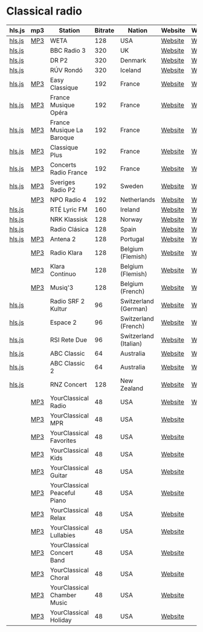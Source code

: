 # Classical radio

<link rel="stylesheet" type="text/css" href="css/markdown.css">
<link rel="shortcut icon" href="ico/favicon.png" type="image/x-icon">

| hls.js | mp3 | Station | Bitrate | Nation | Website | Wikipedia |
| --- | --- | --- | --- | --- | --- | --- |
| [hls.js](/hlsjsaudio.html?stream=https://playerservices.streamtheworld.com/api/livestream-redirect/WETAFM_ADP.m3u8) | [MP3](https://playerservices.streamtheworld.com/api/livestream-redirect/WETAFM.mp3) | WETA | 128 | USA | [Website](https://weta.org/fm/playlists) | [Wikipedia](https://en.wikipedia.org/wiki/WETA_(FM)) |
| [hls.js](/hlsjsaudio.html?stream=https://as-hls-ww.live.cf.md.bbci.co.uk/pool_23461179/live/ww/bbc_radio_three/bbc_radio_three.isml/bbc_radio_three-audio%3d320000.norewind.m3u8) | | BBC Radio 3 | 320 | UK  | [Website](https://www.bbc.co.uk/schedules/p00fzl8t) | [Wikipedia](https://en.wikipedia.org/wiki/BBC_Radio_3) |
| [hls.js](/hlsjsaudio.html?stream=https://drliveradio.akamaized.net/hls/live/2022411/p2/masterab.m3u8) |     | DR P2 | 320 | Denmark | [Website](https://www.dr.dk/radio/p2) | [Wikipedia](https://en.wikipedia.org/wiki/DR_P2) |
| [hls.js](/hlsjsaudio.html?stream=https://ruv-radio-live.akamaized.net/streymi/rondo/rondo.m3u8) |     | RÚV Rondó | 320 | Iceland | [Website](https://www.ruv.is/rondo) | [Wikipedia](https://en.wikipedia.org/wiki/R%C3%9AV#Radio) |
| [hls.js](/hlsjsaudio.html?stream=https://stream.radiofrance.fr/francemusiqueeasyclassique/francemusiqueeasyclassique.m3u8) | [MP3](https://direct.francemusique.fr/live/francemusiqueeasyclassique-hifi.aac) | Easy Classique | 192 | France | [Website](https://www.francemusique.com/) | [Wikipedia](https://en.wikipedia.org/wiki/France_Musique) |
| [hls.js](/hlsjsaudio.html?stream=https://stream.radiofrance.fr/francemusiqueopera/francemusiqueopera.m3u8) | [MP3](https://icecast.radiofrance.fr/francemusiqueopera-hifi.aac) | France Musique Opéra | 192 | France | [Website](https://www.francemusique.fr/radios-thematiques/opera) | [Wikipedia](https://en.wikipedia.org/wiki/France_Musique) |
| [hls.js](/hlsjsaudio.html?stream=https://stream.radiofrance.fr/francemusiquebaroque/francemusiquebaroque.m3u8) | [MP3](https://icecast.radiofrance.fr/francemusiquebaroque-hifi.aac) | France Musique La Baroque | 192 | France | [Website](https://www.francemusique.fr/radios-thematiques/la-baroque) | [Wikipedia](https://en.wikipedia.org/wiki/France_Musique) |
| [hls.js](/hlsjsaudio.html?stream=https://stream.radiofrance.fr/francemusiqueclassiqueplus/francemusiqueclassiqueplus.m3u8) | [MP3](https://direct.francemusique.fr/live/francemusiqueclassiqueplus-hifi.aac) | Classique Plus | 192 | France | [Website](https://www.francemusique.com/) | [Wikipedia](https://en.wikipedia.org/wiki/France_Musique) |
| [hls.js](/hlsjsaudio.html?stream=https://stream.radiofrance.fr/francemusiqueconcertsradiofrance/francemusiqueconcertsradiofrance.m3u8) | [MP3](https://direct.francemusique.fr/live/francemusiqueconcertsradiofrance-hifi.aac) | Concerts Radio France | 192 | France | [Website](https://www.francemusique.com/) | [Wikipedia](https://en.wikipedia.org/wiki/France_Musique) |
| [hls.js](/hlsjsaudio.html?stream=https://live-cdn.sr.se/pool2/p2musik/p2musik.isml/p2musik.m3u8) | [MP3](https://http-live.sr.se/p2musik-mp3-192) | Sveriges Radio P2 | 192 | Sweden | [Website](https://sverigesradio.se/sida/tabla.aspx?programid=2562) | [Wikipedia](https://en.wikipedia.org/wiki/Sveriges_Radio_P2) |
| | [MP3](https://icecast.omroep.nl/radio4-bb-mp3) | NPO Radio 4 | 192 | Netherlands | [Website](https://www.nporadio4.nl/gids-gemist) | [Wikipedia](https://en.wikipedia.org/wiki/NPO_Radio_4) |
| [hls.js](/hlsjsaudio.html?stream=https://www.rte.ie/manifests/lyric.m3u8) | | RTÉ Lyric FM | 160 | Ireland | [Website](https://www.rte.ie/lyricfm/#!) | [Wikipedia](https://en.wikipedia.org/wiki/RT%C3%89_lyric_fm) |
| [hls.js](/hlsjsaudio.html?stream=https://cdn0-47115-liveedge3.dna.contentdelivery.net/47115-liveedge3/klassisk/muxed.m3u8) |     | NRK Klassisk | 128 | Norway | [Website](https://radio.nrk.no/guide) | [Wikipedia](https://en.wikipedia.org/wiki/NRK_Klassisk) |
| [hls.js](/hlsjsaudio.html?stream=https://rtvelivestream.rtve.es/rtvesec/rne/rne_r2_main.m3u8) |     | Radio Clásica | 128 | Spain | [Website](https://www.rtve.es/radio/radioclasica/programacion/) | [Wikipedia](https://en.wikipedia.org/wiki/Radio_Cl%C3%A1sica) |
| [hls.js](/hlsjsaudio.html?stream=https://streaming-live.rtp.pt/liveradio/antena280a/playlist.m3u8) | [MP3](https://radiocast.rtp.pt/antena280a.mp3) | Antena 2 | 128 | Portugal | [Website](https://www.rtp.pt/antena2/programacao) | [Wikipedia](https://en.wikipedia.org/wiki/Antena_2_(Portugal)) |
| | [MP3](https://icecast.vrtcdn.be/klara-high.mp3) | Radio Klara | 128 | Belgium (Flemish) | [Website](https://klara.be/playlists/dagoverzicht) | [Wikipedia](https://en.wikipedia.org/wiki/Klara_(radio_station)) |
| | [MP3](https://icecast.vrtcdn.be/klaracontinuo-high.mp3) | Klara Continuo | 128 | Belgium (Flemish) | [Website](https://klara.be/playlists/continuo) | [Wikipedia](https://en.wikipedia.org/wiki/Klara_continuo) |
|     | [MP3](https://radios.rtbf.be/musiq3-128.aac) | Musiq'3 | 128 | Belgium (French) | [Website](https://www.rtbf.be/musiq3/grille-programme) | [Wikipedia](https://en.wikipedia.org/wiki/Musiq%273) |
| [hls.js](/hlsjsaudio.html?stream=https://lsaplus.swisstxt.ch/audio/drs2_96.stream/playlist.m3u8) |     | Radio SRF 2 Kultur | 96  | Switzerland (German) | [Website](https://www.srf.ch/radio-srf-2-kultur/programm/musik) | [Wikipedia](https://en.wikipedia.org/wiki/Radio_SRF_2_Kultur) |
| [hls.js](/hlsjsaudio.html?stream=https://lsaplus.swisstxt.ch/audio/espace-2_96.stream/playlist.m3u8) |     | Espace 2 | 96  | Switzerland (French) | [Website](https://www.rts.ch/espace-2/quel-titre/) | [Wikipedia](https://en.wikipedia.org/wiki/Espace_2) |
| [hls.js](/hlsjsaudio.html?stream=https://lsaplus.swisstxt.ch/audio/retedue_96.stream/playlist.m3u8) |     | RSI Rete Due | 96  | Switzerland (Italian) | [Website](https://www.rsi.ch/palinsesto/list/ "https://www.rsi.ch/palinsesto/list/#") | [Wikipedia](https://en.wikipedia.org/wiki/RSI_Rete_Due) |
| [hls.js](/hlsjsaudio.html?stream=https://mediaserviceslive.akamaized.net/hls/live/2038316/classicfmnsw/index.m3u8) |     | ABC Classic | 64  | Australia | [Website](https://www.abc.net.au/classic/programs/schedule/) | [Wikipedia](https://en.wikipedia.org/wiki/ABC_Classic) |
| [hls.js](/hlsjsaudio.html?stream=https://mediaserviceslive.akamaized.net/hls/live/2038317/classic2/index.m3u8) |     | ABC Classic 2 | 64  | Australia | [Website](https://radio.abc.net.au/stations/classic2/live) | [Wikipedia](https://en.wikipedia.org/wiki/ABC_Classic_2) |
| [hls.js](/hlsjsaudio.html?stream=https://radionz.streamguys1.com/concert/concert/playlist.m3u8) | | RNZ Concert | 128 | New Zealand | [Website](https://www.rnz.co.nz/concert/schedules) | [Wikipedia](https://en.wikipedia.org/wiki/RNZ_Concert) |
|     | [MP3](https://ycradio.stream.publicradio.org/ycradio.aac) | YourClassical Radio | 48  | USA | [Website](https://www.yourclassical.org/playlist/classical-24) | [Wikipedia](https://en.wikipedia.org/wiki/Classical_24) |
|     | [MP3](https://cms.stream.publicradio.org/cms.aac) | YourClassical MPR | 48  | USA | [Website](https://www.yourclassical.org/playlist/classical-mpr) |     |
|     | [MP3](https://favorites.stream.publicradio.org/favorites.aac) | YourClassical Favorites | 48  | USA | [Website](https://www.yourclassical.org/playlist/favorites-stream) |     |
|     | [MP3](https://classicalkids.stream.publicradio.org/classicalkids.aac) | YourClassical Kids | 48  | USA | [Website](https://www.yourclassical.org/playlist/kids-classical-stream) |     |
|     | [MP3](https://guitar.stream.publicradio.org/guitar.aac) | YourClassical Guitar | 48  | USA | [Website](https://www.yourclassical.org/playlist/guitar-stream) |     |
|     | [MP3](https://peacefulpiano.stream.publicradio.org/peacefulpiano.aac) | YourClassical Peaceful Piano | 48  | USA | [Website](https://www.yourclassical.org/playlist/peaceful-piano-stream) |     |
|     | [MP3](https://relax.stream.publicradio.org/relax.aac) | YourClassical Relax | 48  | USA | [Website](https://www.yourclassical.org/playlist/relax-stream) |     |
|     | [MP3](https://lullabies.stream.publicradio.org/lullabies.aac) | YourClassical Lullabies | 48  | USA | [Website](https://www.yourclassical.org/playlist/lullabies-stream) |     |
|     | [MP3](https://concertband.stream.publicradio.org/concertband.aac) | YourClassical Concert Band | 48  | USA | [Website](https://www.yourclassical.org/playlist/concert-band-stream) |     |
|     | [MP3](https://choral.stream.publicradio.org/choral.aac) | YourClassical Choral | 48  | USA | [Website](https://www.yourclassical.org/playlist/choral-stream) |     |
|     | [MP3](https://chambermusic.stream.publicradio.org/chambermusic.aac) | YourClassical Chamber Music | 48  | USA | [Website](https://www.yourclassical.org/playlist/chamber-music-stream) |     |
|     | [MP3](https://holiday.stream.publicradio.org/holiday_yc.aac) | YourClassical Holiday | 48  | USA | [Website](https://www.yourclassical.org/playlist/holiday-stream) |     |
